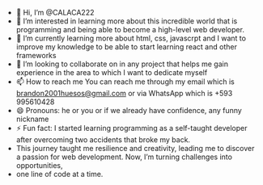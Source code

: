 - 👋 Hi, I’m @CALACA222
- 👀 I’m interested in learning more about this incredible world that is programming and being able to become a high-level web developer.
- 🌱 I’m currently learning more about html, css, javascrpt and I want to improve my knowledge to be able to start learning react and other frameworks
- 💞️ I’m looking to collaborate on in any project that helps me gain experience in the area to which I want to dedicate myself
- 📫 How to reach me You can reach me through my email which is brandon2001huesos@gmail.com or via WhatsApp which is +593 995610428
- 😄 Pronouns: he or you or if we already have confidence, any funny nickname
- ⚡ Fun fact: I started learning programming as a self-taught developer after overcoming two accidents that broke my back.
- This journey taught me resilience and creativity, leading me to discover a passion for web development. Now, I’m turning challenges into opportunities,
- one line of code at a time.

<!---
CALACA222/CALACA222 is a ✨ special ✨ repository because its `README.md` (this file) appears on your GitHub profile.
You can click the Preview link to take a look at your changes.
--->
